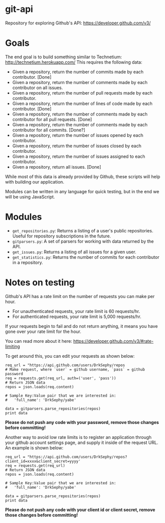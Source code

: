 git-api
=======

Repository for exploring Github's API: https://developer.github.com/v3/

Goals
=====

The end goal is to build something similar to Technetium: http://technetium.herokuapp.com/
This requires the following data: 
    
* Given a repository, return the number of commits made by each contributor. [Done]
* Given a repository, return the number of comments made by each contributor on all issues. 
* Given a repository, return the number of pull requests made by each contributor. 
* Given a repository, return the number of lines of code made by each contributor. [Done]
* Given a repository, return the number of comments made by each contributor for all pull requests. [Done]
* Given a repository, return the number of comments made by each contributor for all commits. [Done?]
* Given a repository, return the number of issues opened by each contributor. 
* Given a repository, return the number of issues closed by each contributor.
* Given a repository, return the number of issues assigned to each contributor. 
* Given a repository, return all issues. [Done]

While most of this data is already provided by Github, these scripts will help with building
our application.

Modules can be written in any language for quick testing, but in the end we will be using JavaScript.

Modules
=======

* `get_repositories.py`: Returns a listing of a user's public repositories. Useful for repository subscriptions in the future. 
* `gitparsers.py`: A set of parsers for working with data returned by the API.
* `get_issues.py`: Returns a listing of all issues for a given user. 
* `get_statistics.py`: Returns the number of commits for each contributor in a repository. 

Notes on testing
================

Github's API has a rate limit on the number of requests you can make per hour. 

* For unauthenticated requests, your rate limit is 60 requests/hr.
* For authenticated requests, your rate limit is 5,000 requests/hr. 

If your requests begin to fail and do not return anything, it means you have gone over your rate limit for the hour. 

You can read more about it here: https://developer.github.com/v3/#rate-limiting

To get around this, you can edit your requests as shown below:

    req_url = "https://api.github.com/users/DrkSephy/repos
    # Make request, where `user` = github username, `pass` = github password
    req = requests.get(req_url, auth=('user', 'pass'))
    # Return JSON data
    repos = json.loads(req.content)

    # Sample Key:Value pair that we are interested in:
    #   'full_name': 'DrkSephy/yabe'

    data = gitparsers.parse_repositories(repos)
    print data

**Please do not push any code with your password, remove those changes before committing!**

Another way to avoid low rate limits is to register an application through your github account settings page, and supply it inside of the request URL. An example is shown below:

    req_url = "https://api.github.com/users/DrkSephy/repos?client_id=xxxx&client_secret=yyyy'
    req = requests.get(req_url)
    # Return JSON data
    repos = json.loads(req.content)

    # Sample Key:Value pair that we are interested in:
    #   'full_name': 'DrkSephy/yabe'

    data = gitparsers.parse_repositories(repos)
    print data

**Please do not push any code with your client id or client secret, remove those changes before committing!**

